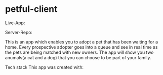 # petful-client

Live-App: 

Server-Repo: 

This is an app which enables you to adopt a pet that has been waiting for a home. Every prospective adopter goes into a queue and see in real time as the pets are being matched with new owners. 
The app will show you two anumals(a cat and a dog) that you can choose to be part of your family. 


Tech stack
This app was created with: 
